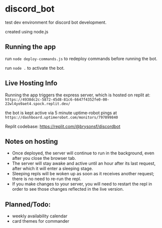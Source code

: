 # discord_bot
test dev environment for discord bot development.

created using node.js

## Running the app
run `node deploy-commands.js` to redeploy commands before running the bot.

run `node .` to activate the bot.

## Live Hosting Info
Running the app triggers the express server, which is hosted on replit at:
`https://4938dc2c-5872-45d8-81c6-6647f4352fe0-00-22wl4yo9aet4.spock.replit.dev/`

the bot is kept active via 5 minute uptime-robot pings at `https://dashboard.uptimerobot.com/monitors/797099840`

Replit codebase:
https://replit.com/@brysonsf/discordbot

## Notes on hosting
- Once deployed, the server will continue to run in the background, even after you close the browser tab. 
- The server will stay awake and active until an hour after its last request, after which it will enter a sleeping stage. 
- Sleeping repls will be woken up as soon as it receives another request; there is no need to re-run the repl. 
- If you make changes to your server, you will need to restart the repl in order to see those changes reflected in the live version.

## Planned/Todo:
 - weekly availability calendar
 - card themes for commander